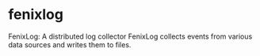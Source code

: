 # fenixlog
FenixLog:  A distributed log collector
FenixLog collects events from various data sources and writes them to files. 
